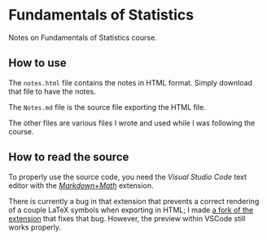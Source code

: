 # Fundamentals of Statistics
Notes on Fundamentals of Statistics course.

## How to use

The `notes.html` file contains the notes in HTML format. Simply download that file to have the notes.

The `Notes.md` file is the source file exporting the HTML file.

The other files are various files I wrote and used while I was following the course.

## How to read the source

To properly use the source code, you need the *Visual Studio Code* text editor with the [*Markdown+Math*](https://marketplace.visualstudio.com/items?itemName=goessner.mdmath) extension.

There is currently a bug in that extension that prevents a correct rendering of a couple LaTeX symbols when exporting in HTML; I made [a fork of the extension](https://github.com/skasch/mdmath) that fixes that bug. However, the preview within VSCode still works properly.
